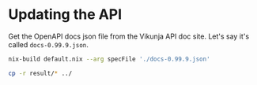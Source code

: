 # Updating the API

Get the OpenAPI docs json file from the Vikunja API doc site. Let's say it's called `docs-0.99.9.json`.

```bash
nix-build default.nix --arg specFile './docs-0.99.9.json'

cp -r result/* ../
```
